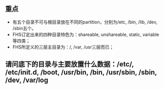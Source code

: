 

## 重点
- 有五个目录不可与根目录放在不同的partition，分别为/etc, /bin, /lib, /dev, /sbin五个。
- FHS订定出来的四种目录特色为：shareable, unshareable, static, variable等四类；
- FHS所定义的三层主目录为：/, /var, /usr三层而已；


## 请问底下的目录与主要放置什么数据：/etc/, /etc/init.d, /boot, /usr/bin, /bin, /usr/sbin, /sbin, /dev, /var/log



